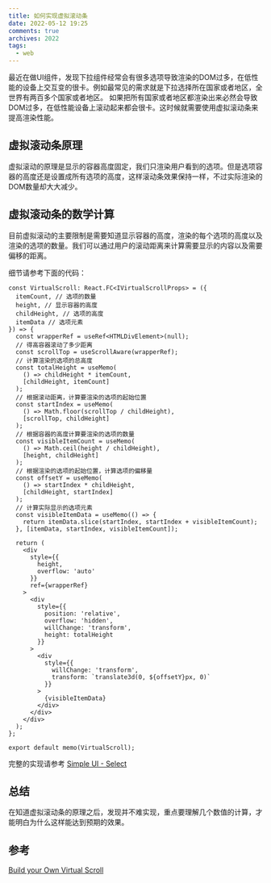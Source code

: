 ```yaml
---
title: 如何实现虚拟滚动条
date: 2022-05-12 19:25
comments: true
archives: 2022
tags:
  - web
---
```


最近在做UI组件，发现下拉组件经常会有很多选项导致渲染的DOM过多，在低性能的设备上交互变的很卡。例如最常见的需求就是下拉选择所在国家或者地区，全世界有两百多个国家或者地区。
如果把所有国家或者地区都渲染出来必然会导致DOM过多，在低性能设备上滚动起来都会很卡。这时候就需要使用虚拟滚动条来提高渲染性能。

## 虚拟滚动条原理

虚拟滚动的原理是显示的容器高度固定，我们只渲染用户看到的选项。但是选项容器的高度还是设置成所有选项的高度，这样滚动条效果保持一样，不过实际渲染的DOM数量却大大减少。

## 虚拟滚动条的数学计算

目前虚拟滚动的主要限制是需要知道显示容器的高度，渲染的每个选项的高度以及渲染的选项的数量。我们可以通过用户的滚动距离来计算需要显示的内容以及需要偏移的距离。

细节请参考下面的代码：

```tsx
const VirtualScroll: React.FC<IVirtualScrollProps> = ({
  itemCount, // 选项的数量
  height, // 显示容器的高度
  childHeight, // 选项的高度
  itemData // 选项元素
}) => {
  const wrapperRef = useRef<HTMLDivElement>(null);
  // 得高容器滚动了多少距离
  const scrollTop = useScrollAware(wrapperRef);
  // 计算渲染的选项的总高度
  const totalHeight = useMemo(
    () => childHeight * itemCount,
    [childHeight, itemCount]
  );
  // 根据滚动距离，计算要渲染的选项的起始位置
  const startIndex = useMemo(
    () => Math.floor(scrollTop / childHeight),
    [scrollTop, childHeight]
  );
  // 根据容器的高度计算要渲染的选项的数量
  const visibleItemCount = useMemo(
    () => Math.ceil(height / childHeight),
    [height, childHeight]
  );
  // 根据渲染的选项的起始位置，计算选项的偏移量
  const offsetY = useMemo(
    () => startIndex * childHeight,
    [childHeight, startIndex]
  );
  // 计算实际显示的选项元素
  const visibleItemData = useMemo(() => {
    return itemData.slice(startIndex, startIndex + visibleItemCount);
  }, [itemData, startIndex, visibleItemCount]);

  return (
    <div
      style={{
        height,
        overflow: 'auto'
      }}
      ref={wrapperRef}
    >
      <div
        style={{
          position: 'relative',
          overflow: 'hidden',
          willChange: 'transform',
          height: totalHeight
        }}
      >
        <div
          style={{
            willChange: 'transform',
            transform: `translate3d(0, ${offsetY}px, 0)`
          }}
        >
          {visibleItemData}
        </div>
      </div>
    </div>
  );
};

export default memo(VirtualScroll);
```

完整的实现请参考 [Simple UI - Select](https://github.com/acgotaku/simple-ui/blob/master/src/components/Select/VirtualRow.tsx)


## 总结

在知道虚拟滚动条的原理之后，发现并不难实现，重点要理解几个数值的计算，才能明白为什么这样能达到预期的效果。

## 参考

[Build your Own Virtual Scroll](https://dev.to/adamklein/build-your-own-virtual-scroll-part-i-11ib)
